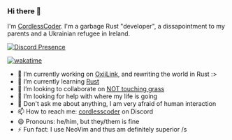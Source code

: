 ### Hi there 👋
I'm [CordlessCoder](https://github.com/CordlessCoder). I'm a garbage Rust "developer", a dissapointment to my parents and a Ukrainian refugee in Ireland.

[![Discord Presence](https://lanyard.cnrad.dev/api/577885109894512659)](https://discord.com/users/577885109894512659)

[![wakatime](https://wakatime.com/badge/user/142fa03b-8422-4171-9266-2b6d37f60c35.svg?style=for-the-badge)](https://wakatime.com/@142fa03b-8422-4171-9266-2b6d37f60c35)

- 🔭 I’m currently working on [OxiiLink](https://oxlink.dev), and rewriting the world in Rust :>
- 🌱 I’m currently learning [Rust](https://rust-lang.org)
- 👯 I’m looking to collaborate on [NOT touching grass](https://roman.vm.net.ua)
- 🤔 I’m looking for help with where my life is going
- 💬 Don't ask me about anything, I am very afraid of human interaction
- 📫 How to reach me: [cordlesscoder](https://discord.com/users/577885109894512659) on Discord
- 😄 Pronouns: he/him, but they/them is fine
- ⚡ Fun fact: I use NeoVim and thus am definitely superior /s
